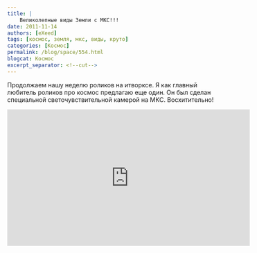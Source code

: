 ```yaml
---
title: |
    Великолепные виды Земли с МКС!!!
date: 2011-11-14
authors: [eXeed]
tags: [космос, земля, мкс, виды, круто]
categories: [Космос]
permalink: /blog/space/554.html
blogcat: Космос
excerpt_separator: <!--cut-->
---
```


Продолжаем нашу неделю роликов на итворксе. Я как главный любитель роликов про космос предлагаю еще один. Он был сделан специальной светочувствительной камерой на МКС. Восхитительно!

<iframe width="560" height="315" src="http://www.youtube.com/v/430ykbW1zqA" title="YouTube video player" frameborder="0" allow="accelerometer; autoplay; clipboard-write; encrypted-media; gyroscope; picture-in-picture; web-share" allowfullscreen></iframe>
